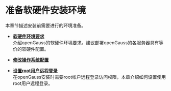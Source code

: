 # 准备软硬件安装环境<a name="ZH-CN_TOPIC_0242552152"></a>

本章节描述安装前需要进行的环境准备。

-   **[软硬件环境要求](软硬件环境要求.md)**  
介绍openGauss的软硬件环境要求。建议部署openGauss的各服务器具有等价的软硬件配置。
-   **[修改操作系统配置](修改操作系统配置.md)**  

-   **[设置root用户远程登录](设置root用户远程登录.md)**  
在openGauss安装时需要root帐户远程登录访问权限，本章介绍如何设置使用root用户远程登录。

